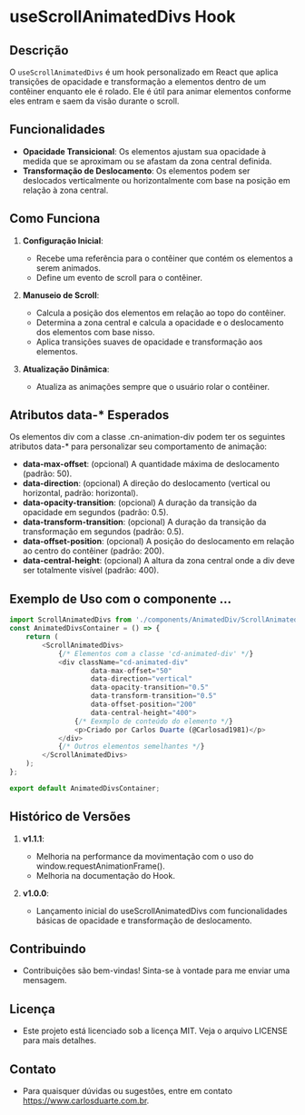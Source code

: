 # useScrollAnimatedDivs Hook

## Descrição
O `useScrollAnimatedDivs` é um hook personalizado em React que aplica transições de opacidade e transformação a elementos dentro de um contêiner enquanto ele é rolado. Ele é útil para animar elementos conforme eles entram e saem da visão durante o scroll.

## Funcionalidades
- **Opacidade Transicional**: Os elementos ajustam sua opacidade à medida que se aproximam ou se afastam da zona central definida.
- **Transformação de Deslocamento**: Os elementos podem ser deslocados verticalmente ou horizontalmente com base na posição em relação à zona central.

## Como Funciona
1. **Configuração Inicial**:
   - Recebe uma referência para o contêiner que contém os elementos a serem animados.
   - Define um evento de scroll para o contêiner.

2. **Manuseio de Scroll**:
   - Calcula a posição dos elementos em relação ao topo do contêiner.
   - Determina a zona central e calcula a opacidade e o deslocamento dos elementos com base nisso.
   - Aplica transições suaves de opacidade e transformação aos elementos.

3. **Atualização Dinâmica**:
   - Atualiza as animações sempre que o usuário rolar o contêiner.

## Atributos data-* Esperados
Os elementos div com a classe .cn-animation-div podem ter os seguintes atributos data-* para personalizar seu comportamento de animação:

   - **data-max-offset**: (opcional) A quantidade máxima de deslocamento (padrão: 50).
   - **data-direction**: (opcional) A direção do deslocamento (vertical ou horizontal, padrão: horizontal).
   - **data-opacity-transition**: (opcional) A duração da transição da opacidade em segundos (padrão: 0.5).
   - **data-transform-transition**: (opcional) A duração da transição da transformação em segundos (padrão: 0.5).
   - **data-offset-position**: (opcional) A posição do deslocamento em relação ao centro do contêiner (padrão: 200).
   - **data-central-height**: (opcional) A altura da zona central onde a div deve ser totalmente visível (padrão: 400).


## Exemplo de Uso com o componente <ScrollAnimatedDivs> ... </ScrollAnimatedDivs>
```javascript
import ScrollAnimatedDivs from './components/AnimatedDiv/ScrollAnimatedDivs';
const AnimatedDivsContainer = () => {
    return (
        <ScrollAnimatedDivs>
            {/* Elementos com a classe 'cd-animated-div' */}
            <div className="cd-animated-div"
                    data-max-offset="50"
                    data-direction="vertical"
                    data-opacity-transition="0.5"
                    data-transform-transition="0.5"
                    data-offset-position="200"
                    data-central-height="400">
                {/* Eexmplo de conteúdo do elemento */}
                <p>Criado por Carlos Duarte (@Carlosad1981)</p>
            </div>
            {/* Outros elementos semelhantes */}
        </ScrollAnimatedDivs>
    );
};

export default AnimatedDivsContainer;
```

## Histórico de Versões
1. **v1.1.1**:
    - Melhoria na performance da movimentação com o uso do window.requestAnimationFrame().
    - Melhoria na documentação do Hook.

2. **v1.0.0**:
    - Lançamento inicial do useScrollAnimatedDivs com funcionalidades básicas de opacidade e transformação de deslocamento.

## Contribuindo
   - Contribuições são bem-vindas! Sinta-se à vontade para me enviar uma mensagem.

## Licença
   - Este projeto está licenciado sob a licença MIT. Veja o arquivo LICENSE para mais detalhes.

## Contato
   - Para quaisquer dúvidas ou sugestões, entre em contato https://www.carlosduarte.com.br.